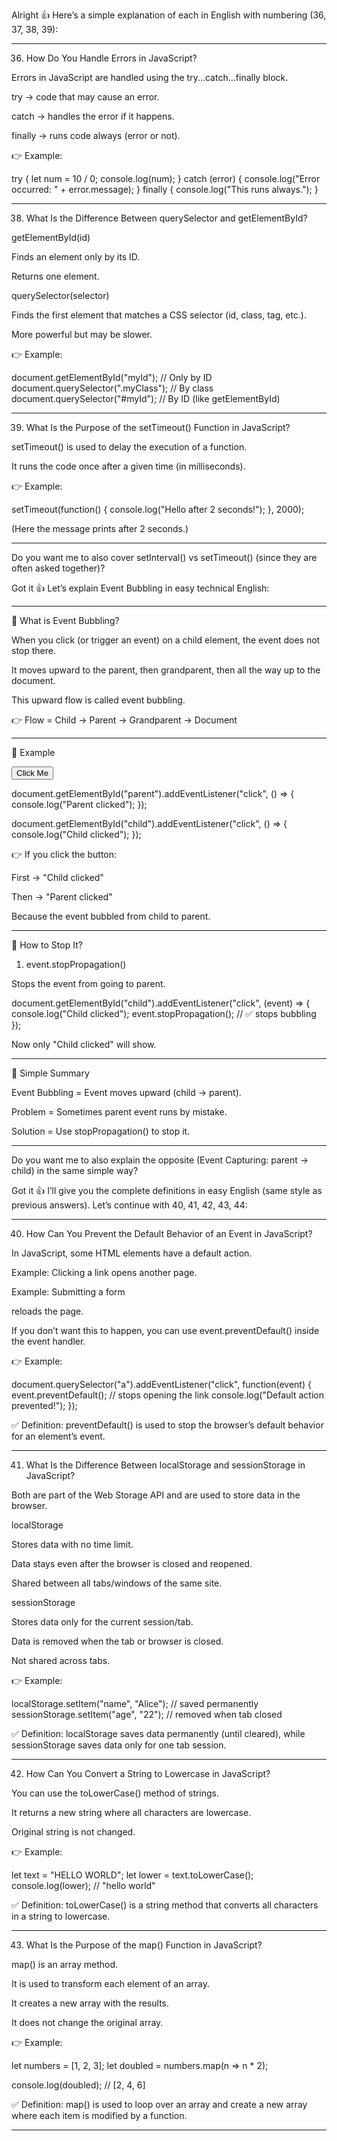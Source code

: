 Alright 👍 Here’s a simple explanation of each in English with numbering (36, 37, 38, 39):


---

36. How Do You Handle Errors in JavaScript?

Errors in JavaScript are handled using the try...catch...finally block.

try → code that may cause an error.

catch → handles the error if it happens.

finally → runs code always (error or not).


👉 Example:

try {
  let num = 10 / 0;
  console.log(num);
} catch (error) {
  console.log("Error occurred: " + error.message);
} finally {
  console.log("This runs always.");
}



---

38. What Is the Difference Between querySelector and getElementById?

getElementById(id)

Finds an element only by its ID.

Returns one element.


querySelector(selector)

Finds the first element that matches a CSS selector (id, class, tag, etc.).

More powerful but may be slower.



👉 Example:

document.getElementById("myId");      // Only by ID
document.querySelector(".myClass");   // By class
document.querySelector("#myId");      // By ID (like getElementById)


---

39. What Is the Purpose of the setTimeout() Function in JavaScript?

setTimeout() is used to delay the execution of a function.

It runs the code once after a given time (in milliseconds).


👉 Example:

setTimeout(function() {
  console.log("Hello after 2 seconds!");
}, 2000);

(Here the message prints after 2 seconds.)


---

Do you want me to also cover setInterval() vs setTimeout() (since they are often asked together)?


Got it 👍 Let’s explain Event Bubbling in easy technical English:


---

🔹 What is Event Bubbling?

When you click (or trigger an event) on a child element, the event does not stop there.

It moves upward to the parent, then grandparent, then all the way up to the document.

This upward flow is called event bubbling.


👉 Flow = Child → Parent → Grandparent → Document


---

🔹 Example

<div id="parent">
  <button id="child">Click Me</button>
</div>

document.getElementById("parent").addEventListener("click", () => {
  console.log("Parent clicked");
});

document.getElementById("child").addEventListener("click", () => {
  console.log("Child clicked");
});

👉 If you click the button:

First → "Child clicked"

Then → "Parent clicked"


Because the event bubbled from child to parent.


---

🔹 How to Stop It?

1. event.stopPropagation()

Stops the event from going to parent.

document.getElementById("child").addEventListener("click", (event) => {
  console.log("Child clicked");
  event.stopPropagation(); // ✅ stops bubbling
});

Now only "Child clicked" will show.


---

🔹 Simple Summary

Event Bubbling = Event moves upward (child → parent).

Problem = Sometimes parent event runs by mistake.

Solution = Use stopPropagation() to stop it.



---

Do you want me to also explain the opposite (Event Capturing: parent → child) in the same simple way?






Got it 👍 I’ll give you the complete definitions in easy English (same style as previous answers).
Let’s continue with 40, 41, 42, 43, 44:


---

40. How Can You Prevent the Default Behavior of an Event in JavaScript?

In JavaScript, some HTML elements have a default action.

Example: Clicking a link <a> opens another page.

Example: Submitting a form <form> reloads the page.


If you don’t want this to happen, you can use event.preventDefault() inside the event handler.

👉 Example:

document.querySelector("a").addEventListener("click", function(event) {
  event.preventDefault(); // stops opening the link
  console.log("Default action prevented!");
});

✅ Definition: preventDefault() is used to stop the browser’s default behavior for an element’s event.


---

41. What Is the Difference Between localStorage and sessionStorage in JavaScript?

Both are part of the Web Storage API and are used to store data in the browser.

localStorage

Stores data with no time limit.

Data stays even after the browser is closed and reopened.

Shared between all tabs/windows of the same site.


sessionStorage

Stores data only for the current session/tab.

Data is removed when the tab or browser is closed.

Not shared across tabs.



👉 Example:

localStorage.setItem("name", "Alice");   // saved permanently
sessionStorage.setItem("age", "22");     // removed when tab closed

✅ Definition: localStorage saves data permanently (until cleared), while sessionStorage saves data only for one tab session.


---

42. How Can You Convert a String to Lowercase in JavaScript?

You can use the toLowerCase() method of strings.

It returns a new string where all characters are lowercase.

Original string is not changed.


👉 Example:

let text = "HELLO WORLD";
let lower = text.toLowerCase();
console.log(lower); // "hello world"

✅ Definition: toLowerCase() is a string method that converts all characters in a string to lowercase.


---

43. What Is the Purpose of the map() Function in JavaScript?

map() is an array method.

It is used to transform each element of an array.

It creates a new array with the results.

It does not change the original array.


👉 Example:

let numbers = [1, 2, 3];
let doubled = numbers.map(n => n * 2);

console.log(doubled); // [2, 4, 6]

✅ Definition: map() is used to loop over an array and create a new array where each item is modified by a function.


---


